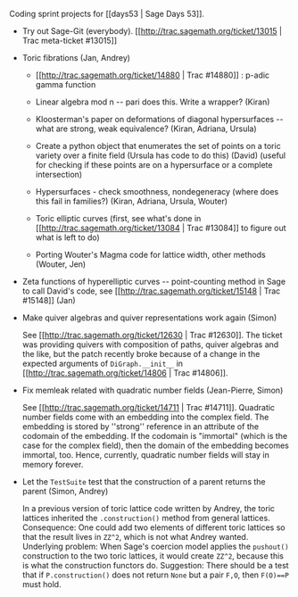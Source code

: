 Coding sprint projects for [[days53 | Sage Days 53]].


 * Try out Sage-Git (everybody). [[http://trac.sagemath.org/ticket/13015 | Trac meta-ticket #13015]]

 * Toric fibrations (Jan, Andrey)

   * [[http://trac.sagemath.org/ticket/14880 | Trac #14880]] : p-adic gamma function 

   * Linear algebra mod n -- pari does this. Write a wrapper? (Kiran)
  
   * Kloosterman's paper on deformations of diagonal hypersurfaces -- what are strong, weak equivalence? (Kiran, Adriana, Ursula)
  
   * Create a python object that enumerates the set of points on a toric variety over a finite field (Ursula has code to do this) (David) (useful for checking if these points are on a hypersurface or a complete intersection)

   * Hypersurfaces - check smoothness, nondegeneracy (where does this fail in families?) (Kiran, Adriana, Ursula, Wouter)

   * Toric elliptic curves (first, see what's done in [[http://trac.sagemath.org/ticket/13084 | Trac #13084]] to figure out what is left to do)

   * Porting Wouter's Magma code for lattice width, other methods (Wouter, Jen)

 * Zeta functions of hyperelliptic curves -- point-counting method in Sage to call David's code, see [[http://trac.sagemath.org/ticket/15148 | Trac #15148]] (Jan)

 * Make quiver algebras and quiver representations work again (Simon)

   See [[http://trac.sagemath.org/ticket/12630 | Trac #12630]]. The ticket was providing quivers with composition of paths, quiver algebras and the like, but the patch recently broke because of a change in the expected arguments of `DiGraph.__init__` in [[http://trac.sagemath.org/ticket/14806 | Trac #14806]].

 * Fix memleak related with quadratic number fields (Jean-Pierre, Simon)

   See [[http://trac.sagemath.org/ticket/14711 | Trac #14711]]. Quadratic number fields come with an embedding into the complex field. The embedding is stored by ''strong'' reference in an attribute of the codomain of the embedding. If the codomain is "immortal" (which is the case for the complex field), then the domain of the embedding becomes immortal, too. Hence, currently, quadratic number fields will stay in memory forever.

 * Let the `TestSuite` test that the construction of a parent returns the parent (Simon, Andrey)

   In a previous version of toric lattice code written by Andrey, the toric lattices inherited the `.construction()` method from general lattices. Consequence: One could add two elements of different toric lattices so that the result lives in `ZZ^2`, which is not what Andrey wanted. Underlying problem: When Sage's coercion model applies the `pushout()` construction to the two toric lattices, it would create `ZZ^2`, because this is what the construction functors do. Suggestion: There should be a test that if `P.construction()` does not return `None` but a pair `F,O`, then `F(O)==P` must hold.
